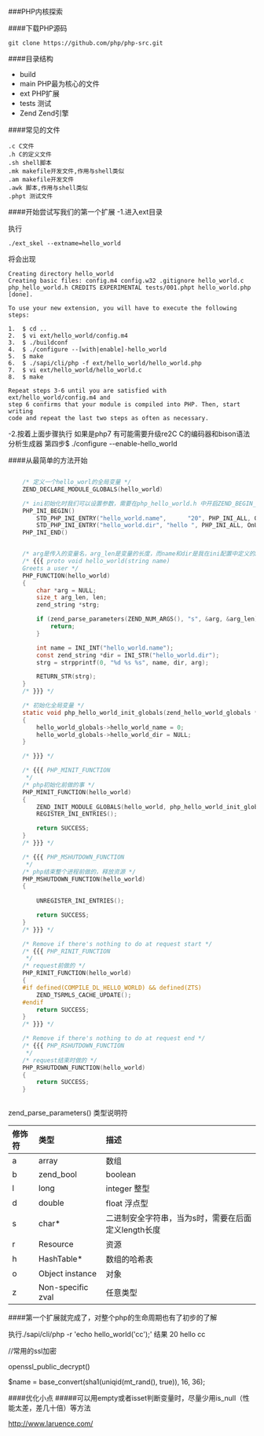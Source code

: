 ###PHP内核探索

####下载PHP源码

    git clone https://github.com/php/php-src.git

####目录结构

- build
- main PHP最为核心的文件
- ext PHP扩展
- tests 测试
- Zend Zend引擎

####常见的文件

    .c C文件
    .h C的定义文件
    .sh shell脚本
    .mk makefile开发文件,作用与shell类似
    .am makefile开发文件
    .awk 脚本,作用与shell类似
    .phpt 测试文件


####开始尝试写我们的第一个扩展
-1.进入ext目录

执行

    ./ext_skel --extname=hello_world

将会出现

    Creating directory hello_world
    Creating basic files: config.m4 config.w32 .gitignore hello_world.c php_hello_world.h CREDITS EXPERIMENTAL tests/001.phpt hello_world.php [done].

    To use your new extension, you will have to execute the following steps:

    1.  $ cd ..
    2.  $ vi ext/hello_world/config.m4
    3.  $ ./buildconf
    4.  $ ./configure --[with|enable]-hello_world
    5.  $ make
    6.  $ ./sapi/cli/php -f ext/hello_world/hello_world.php
    7.  $ vi ext/hello_world/hello_world.c
    8.  $ make

    Repeat steps 3-6 until you are satisfied with ext/hello_world/config.m4 and
    step 6 confirms that your module is compiled into PHP. Then, start writing
    code and repeat the last two steps as often as necessary.

-2.按着上面步骤执行
    如果是php7 有可能需要升级re2C C的编码器和bison语法分析生成器
    第四步$ ./configure --enable-hello_world


####从最简单的方法开始

````c

    /* 定义一个hello_worl的全局变量 */
    ZEND_DECLARE_MODULE_GLOBALS(hello_world)

    /* ini初始化时我们可以设置参数，需要在php_hello_world.h 中开启ZEND_BEGIN_MODULE_GLOBALS */
    PHP_INI_BEGIN()
        STD_PHP_INI_ENTRY("hello_world.name",      "20", PHP_INI_ALL, OnUpdateLong, hello_world_name, zend_hello_world_globals, hello_world_globals)
        STD_PHP_INI_ENTRY("hello_world.dir", "hello ", PHP_INI_ALL, OnUpdateString, hello_world_dir, zend_hello_world_globals, hello_world_globals)
    PHP_INI_END()


    /* arg是传入的变量名，arg_len是变量的长度，而name和dir是我在ini配置中定义的2个参数 */
    /* {{{ proto void hello_world(string name)
    Greets a user */
    PHP_FUNCTION(hello_world)
    {
        char *arg = NULL;
        size_t arg_len, len;
        zend_string *strg;

        if (zend_parse_parameters(ZEND_NUM_ARGS(), "s", &arg, &arg_len) == FAILURE) {
            return;
        }

        int name = INI_INT("hello_world.name");
        const zend_string *dir = INI_STR("hello_world.dir");
        strg = strpprintf(0, "%d %s %s", name, dir, arg);

        RETURN_STR(strg);
    }
    /* }}} */

    /* 初始化全局变量 */
    static void php_hello_world_init_globals(zend_hello_world_globals *hello_world_globals)
    {
        hello_world_globals->hello_world_name = 0;
        hello_world_globals->hello_world_dir = NULL;
    }

    /* }}} */

    /* {{{ PHP_MINIT_FUNCTION
     */
    /* php初始化前做的事 */
    PHP_MINIT_FUNCTION(hello_world)
    {   
        ZEND_INIT_MODULE_GLOBALS(hello_world, php_hello_world_init_globals, NULL);
        REGISTER_INI_ENTRIES();

        return SUCCESS;
    }
    /* }}} */

    /* {{{ PHP_MSHUTDOWN_FUNCTION
     */
    /* php结束整个进程前做的，释放资源 */
    PHP_MSHUTDOWN_FUNCTION(hello_world)
    {
        
        UNREGISTER_INI_ENTRIES();

        return SUCCESS;
    }
    /* }}} */

    /* Remove if there's nothing to do at request start */
    /* {{{ PHP_RINIT_FUNCTION
     */
    /* request前做的 */
    PHP_RINIT_FUNCTION(hello_world)
    {
    #if defined(COMPILE_DL_HELLO_WORLD) && defined(ZTS)
        ZEND_TSRMLS_CACHE_UPDATE();
    #endif
        return SUCCESS;
    }
    /* }}} */

    /* Remove if there's nothing to do at request end */
    /* {{{ PHP_RSHUTDOWN_FUNCTION
     */
    /* request结束时做的 */
    PHP_RSHUTDOWN_FUNCTION(hello_world)
    {
        return SUCCESS;
    }
    
````
zend_parse_parameters() 类型说明符

修饰符|类型|描述
:---------------|:---------------|:---------------
a|array|数组
b|zend_bool|boolean
l|long|integer 整型
d|double|float 浮点型
s|char*|二进制安全字符串，当为s时，需要在后面定义length长度
r|Resource|资源
h|HashTable*|数组的哈希表
o|Object instance|对象
z|Non-specific zval|任意类型

####第一个扩展就完成了，对整个php的生命周期也有了初步的了解   

执行./sapi/cli/php -r 'echo hello_world('cc');'
结果 20 hello cc







//常用的ssl加密

openssl_public_decrypt()

$name = base_convert(sha1(uniqid(mt_rand(), true)), 16, 36);

####优化小点
#####可以用empty或者isset判断变量时，尽量少用is_null（性能太差，差几十倍）等方法


http://www.laruence.com/
